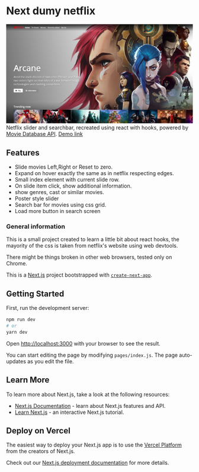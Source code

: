 # Next dumy netflix
![alt text](/public/Capture.JPG)
Netflix slider and searchbar, recreated using react with hooks, powered by [Movie Database API](https://www.themoviedb.org/?language=en-US).
[Demo link](https://zygiss22.github.io/react-netflix/)

## Features

 - Slide movies Left,Right or Reset to zero.
 - Expand on hover exactly the same as in netflix respecting edges.
 - Small index element with current slide row.
 - On slide item click, show additional information.
 - show genres, cast or similar movies.
 - Poster style slider
 - Search bar for movies using css grid.
 - Load more button in search screen


### General information

This is a small project created to learn a little bit about react hooks, the mayority of the css is taken from netflix's website using web devtools.

There might be things broken in other web browsers, tested only on Chrome.


This is a [Next.js](https://nextjs.org/) project bootstrapped with [`create-next-app`](https://github.com/vercel/next.js/tree/canary/packages/create-next-app).

## Getting Started

First, run the development server:

```bash
npm run dev
# or
yarn dev
```

Open [http://localhost:3000](http://localhost:3000) with your browser to see the result.

You can start editing the page by modifying `pages/index.js`. The page auto-updates as you edit the file.

## Learn More

To learn more about Next.js, take a look at the following resources:

- [Next.js Documentation](https://nextjs.org/docs) - learn about Next.js features and API.
- [Learn Next.js](https://nextjs.org/learn) - an interactive Next.js tutorial.

## Deploy on Vercel

The easiest way to deploy your Next.js app is to use the [Vercel Platform](https://vercel.com/new?utm_medium=default-template&filter=next.js&utm_source=create-next-app&utm_campaign=create-next-app-readme) from the creators of Next.js.

Check out our [Next.js deployment documentation](https://nextjs.org/docs/deployment) for more details.
